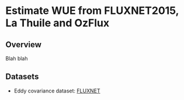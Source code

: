 # Estimate WUE from FLUXNET2015, La Thuile and OzFlux

## Overview ##
Blah blah

## Datasets

* Eddy covariance dataset: [FLUXNET](http://fluxnet.fluxdata.org/data/fluxnet2015-dataset/)
